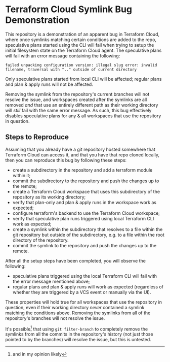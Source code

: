 # Terraform Cloud Symlink Bug Demonstration

This repository is a demonstration of an apparent bug in Terraform Cloud, where once symlinks matching certain conditions are added to the repo, speculative plans started using the CLI will fail when trying to setup the initial filesystem state on the Terraform Cloud agent.
The speculative plans will fail with an error message containing the following:
```
failed unpacking configuration version: illegal slug error: invalid filename, traversal with ".." outside of current directory
```

Only speculative plans started from local CLI will be affected; regular plans and plan & apply runs will not be affected.

Removing the symlink from the repository's current branches will not resolve the issue, and workspaces created after the symlinks are all removed _and_ that use an entirely different path as their working directory will _still_ fail with the same error message.
As such, this bug effectively disables speculative plans for any & all workspaces that use the repository in question.

## Steps to Reproduce

Assuming that you already have a git repository hosted somewhere that Terraform Cloud can access it, and that you have that repo cloned locally, then you can reproduce this bug by following these steps:
  * create a subdirectory in the repository and add a terraform module within it;
  * commit the subdirectory to the repository and push the changes up to the remote;
  * create a Terraform Cloud workspace that uses this subdirectory of the repository as its working directory;
  * verify that plan-only and plan & apply runs in the workspace work as expected;
  * configure terraform's backend to use the Terraform Cloud workspace;
  * verify that speculative plan runs triggered using local Terraform CLI work as expected;
  * create a symlink within the subdirectory that resolves to a file within the git repository but outside of the subdirectory, e.g. to a file within the root directory of the repository.
  * commit the symlink to the repository and push the changes up to the remote.

After all the setup steps have been completed, you will observe the following:
  * speculative plans triggered using the local Terraform CLI will fail with the error message mentioned above;
  * regular plans and plan & apply runs will work as expected (regardless of whether they are triggered by a VCS event or manually via the UI).

These properties will hold true for all workspaces that use the repository in question, even if their working directory _never_ contained a symlink matching the conditions above.
Removing the symlinks from all of the repository's branches will not resolve the issue.

It's possible[^1] that using `git filter-branch` to completely remove the symlinks from all the commits in the repository's history (not just those pointed to by the branches) will resolve the issue, but this is untested.

[^1]: and in my opinion likely
